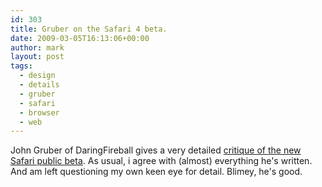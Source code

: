 ```yaml
---
id: 303
title: Gruber on the Safari 4 beta.
date: 2009-03-05T16:13:06+00:00
author: mark
layout: post
tags:
  - design
  - details
  - gruber
  - safari
  - browser
  - web
---
```

John Gruber of DaringFireball gives a very detailed [critique of the new Safari public beta](http://daringfireball.net/2009/03/safari_4_public_beta). As usual, i agree with (almost) everything he's written. And am left questioning my own keen eye for detail. Blimey, he's good.
